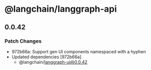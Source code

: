 # @langchain/langgraph-api

## 0.0.42

### Patch Changes

- 972b66a: Support gen UI components namespaced with a hyphen
- Updated dependencies [972b66a]
  - @langchain/langgraph-ui@0.0.42
